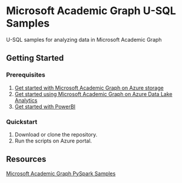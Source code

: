 # Microsoft Academic Graph U-SQL Samples

U-SQL samples for analyzing data in Microsoft Academic Graph

## Getting Started

### Prerequisites

1. [Get started with Microsoft Academic Graph on Azure storage](https://docs.microsoft.com/en-us/academic-services/graph/get-started-setup-provisioning)
2. [Get started using Microsoft Academic Graph on Azure Data Lake Analytics](https://docs.microsoft.com/en-us/academic-services/graph/get-started-setup-azure-data-lake-analytics)
3. [Get started with PowerBI](https://powerbi.microsoft.com/en-us/)

### Quickstart

1. Download or clone the repository.
2. Run the scripts on Azure portal.


## Resources

[Microsoft Academic Graph PySpark Samples](https://github.com/Azure-Samples/microsoft-academic-graph-pyspark-samples)
